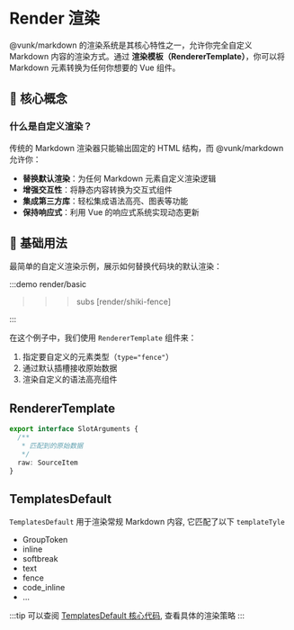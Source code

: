 # Render 渲染

@vunk/markdown 的渲染系统是其核心特性之一，允许你完全自定义 Markdown 内容的渲染方式。通过 **渲染模板（RendererTemplate）**，你可以将 Markdown 元素转换为任何你想要的 Vue 组件。

## 🎯 核心概念

### 什么是自定义渲染？

传统的 Markdown 渲染器只能输出固定的 HTML 结构，而 @vunk/markdown 允许你：

- **替换默认渲染**：为任何 Markdown 元素自定义渲染逻辑
- **增强交互性**：将静态内容转换为交互式组件
- **集成第三方库**：轻松集成语法高亮、图表等功能
- **保持响应式**：利用 Vue 的响应式系统实现动态更新

## 🚀 基础用法

最简单的自定义渲染示例，展示如何替换代码块的默认渲染：

:::demo
render/basic
>>>subs
[render/shiki-fence]
>>>
:::

在这个例子中，我们使用 `RendererTemplate` 组件来：
1. 指定要自定义的元素类型（`type="fence"`）
2. 通过默认插槽接收原始数据
3. 渲染自定义的语法高亮组件

## RendererTemplate

```ts
export interface SlotArguments {
  /**
   * 匹配到的原始数据
   */
  raw: SourceItem
}
```

## TemplatesDefault

`TemplatesDefault`  用于渲染常规 Markdown 内容, 它匹配了以下 `templateTyle`

- GroupToken
- inline
- softbreak
- text
- fence
- code_inline
- ...

:::tip
可以查阅 [TemplatesDefault 核心代码](../../component/templates-default/+Page.md#templatesdefault-核心代码), 查看具体的渲染策略
:::
